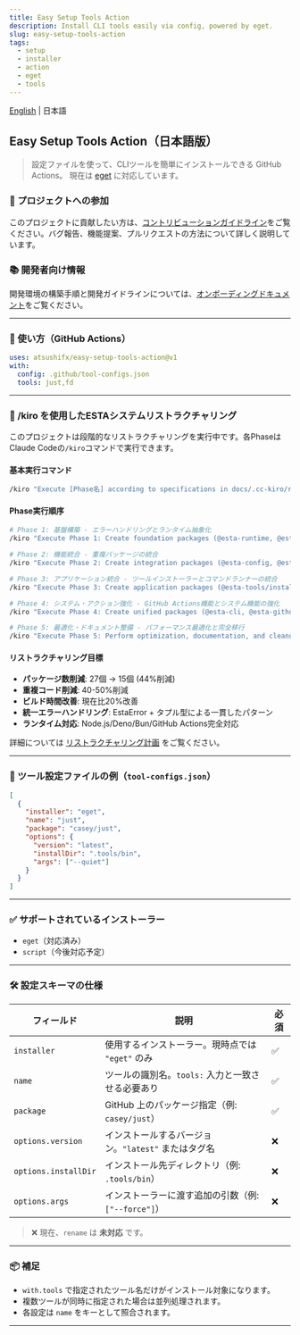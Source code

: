```yaml
---
title: Easy Setup Tools Action
description: Install CLI tools easily via config, powered by eget.
slug: easy-setup-tools-action
tags:
  - setup
  - installer
  - action
  - eget
  - tools
---
```


<!-- textlint-disable ja-technical-writing/ja-no-mixed-period -->

[English](README.md) | 日本語

<!--  textlint-enable -->

## Easy Setup Tools Action（日本語版）

> 設定ファイルを使って、CLIツールを簡単にインストールできる GitHub Actions。
> 現在は [eget](https://github.com/zyedidia/eget) に対応しています。

### 🤝 プロジェクトへの参加

このプロジェクトに貢献したい方は、[コントリビューションガイドライン](CONTRIBUTING.ja.md)をご覧ください。バグ報告、機能提案、プルリクエストの方法について詳しく説明しています。

### 📚 開発者向け情報

開発環境の構築手順と開発ガイドラインについては、[オンボーディングドキュメント](docs/onboarding/README.ja.md)をご覧ください。

---

### 🚀 使い方（GitHub Actions）

```yaml
uses: atsushifx/easy-setup-tools-action@v1
with:
  config: .github/tool-configs.json
  tools: just,fd
```

---

### 🔧 /kiro を使用したESTAシステムリストラクチャリング

このプロジェクトは段階的なリストラクチャリングを実行中です。各PhaseはClaude Codeの`/kiro`コマンドで実行できます。

#### 基本実行コマンド

```bash
/kiro "Execute [Phase名] according to specifications in docs/.cc-kiro/restructure-plan/[phase-file].md"
```

#### Phase実行順序

```bash
# Phase 1: 基盤構築 - エラーハンドリングとランタイム抽象化
/kiro "Execute Phase 1: Create foundation packages (@esta-runtime, @esta-error/error-handler, @esta-error/exit-code) with unified error handling and cross-runtime abstraction according to docs/.cc-kiro/restructure-plan/phase01-foundation.md"

# Phase 2: 機能統合 - 重複パッケージの統合
/kiro "Execute Phase 2: Create integration packages (@esta-config, @esta-validation, @esta-path-utils, @esta-fs-utils) to consolidate duplicate functionality according to docs/.cc-kiro/restructure-plan/phase02-integration.md"

# Phase 3: アプリケーション統合 - ツールインストーラーとコマンドランナーの統合
/kiro "Execute Phase 3: Create application packages (@esta-tools/installer, @esta-tools/command) with enhanced functionality and GitHub Actions integration according to docs/.cc-kiro/restructure-plan/phase03-application-integration.md"

# Phase 4: システム・アクション強化 - GitHub Actions機能とシステム機能の強化
/kiro "Execute Phase 4: Create unified packages (@esta-cli, @esta-github-actions) with comprehensive testing framework and quality assurance according to docs/.cc-kiro/restructure-plan/phase04-system-actions.md"

# Phase 5: 最適化・ドキュメント整備 - パフォーマンス最適化と完全移行
/kiro "Execute Phase 5: Perform optimization, documentation, and cleanup to complete the restructuring with performance improvements and comprehensive documentation according to docs/.cc-kiro/restructure-plan/phase05-unified-packages.md"
```

#### リストラクチャリング目標

- **パッケージ数削減**: 27個 → 15個 (44%削減)
- **重複コード削減**: 40-50%削減
- **ビルド時間改善**: 現在比20%改善
- **統一エラーハンドリング**: EstaError + タプル型による一貫したパターン
- **ランタイム対応**: Node.js/Deno/Bun/GitHub Actions完全対応

詳細については [リストラクチャリング計画](docs/.cc-kiro/restructure-plan/README.ja.md) をご覧ください。

---

### 📂 ツール設定ファイルの例（`tool-configs.json`）

```json
[
  {
    "installer": "eget",
    "name": "just",
    "package": "casey/just",
    "options": {
      "version": "latest",
      "installDir": ".tools/bin",
      "args": ["--quiet"]
    }
  }
]
```

---

### ✅ サポートされているインストーラー

- `eget`（対応済み）
- `script`（今後対応予定）

---

### 🛠 設定スキーマの仕様

| フィールド           | 説明                                                | 必須 |
| -------------------- | --------------------------------------------------- | ---- |
| `installer`          | 使用するインストーラー。現時点では `"eget"` のみ    | ✅   |
| `name`               | ツールの識別名。`tools:` 入力と一致させる必要あり   | ✅   |
| `package`            | GitHub 上のパッケージ指定（例: `casey/just`）       | ✅   |
| `options.version`    | インストールするバージョン。`"latest"` またはタグ名 | ❌   |
| `options.installDir` | インストール先ディレクトリ（例: `.tools/bin`）      | ❌   |
| `options.args`       | インストーラーに渡す追加の引数（例: `["--force"]`） | ❌   |

> ❌ 現在、`rename` は **未対応** です。

---

### 📦 補足

- `with.tools` で指定されたツール名だけがインストール対象になります。
- 複数ツールが同時に指定された場合は並列処理されます。
- 各設定は `name` をキーとして照合されます。

---
